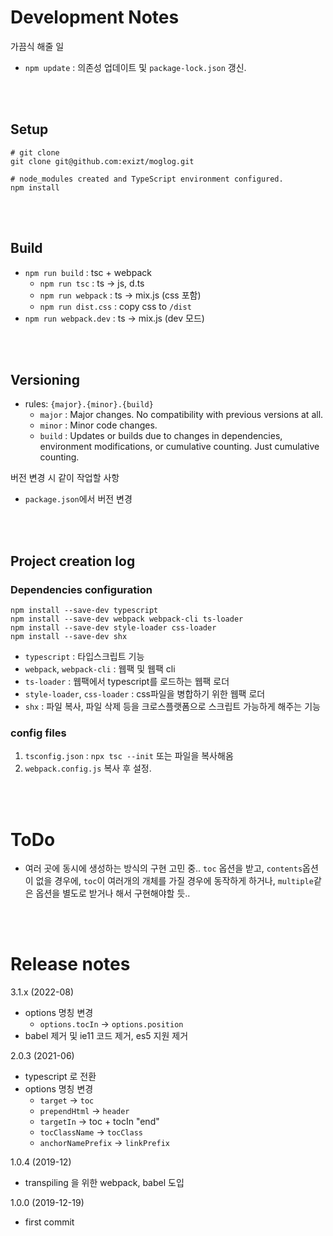 # Development Notes

가끔식 해줄 일
- `npm update` : 의존성 업데이트 및 `package-lock.json` 갱신.



<br><br>

## Setup
```shell
# git clone
git clone git@github.com:exizt/moglog.git

# node_modules created and TypeScript environment configured.
npm install
```



<br><br>

## Build
- `npm run build` : tsc + webpack
    - `npm run tsc` : ts -> js, d.ts
    - `npm run webpack` : ts -> mix.js (css 포함)
    - `npm run dist.css` : copy css to `/dist`
- `npm run webpack.dev` : ts -> mix.js (dev 모드)



<br><br>

## Versioning
- rules: `{major}.{minor}.{build}`
    - `major` : Major changes. No compatibility with previous versions at all.
    - `minor` : Minor code changes.
    - `build` : Updates or builds due to changes in dependencies, environment modifications, or cumulative counting. Just cumulative counting.


버전 변경 시 같이 작업할 사항
- `package.json`에서 버전 변경



<br><br>

## Project creation log
### Dependencies configuration
```shell
npm install --save-dev typescript
npm install --save-dev webpack webpack-cli ts-loader
npm install --save-dev style-loader css-loader
npm install --save-dev shx
```
- `typescript` : 타입스크립트 기능
- `webpack`, `webpack-cli` : 웹팩 및 웹팩 cli
- `ts-loader` : 웹팩에서 typescript를 로드하는 웹팩 로더
- `style-loader`, `css-loader` : css파일을 병합하기 위한 웹팩 로더
- `shx` : 파일 복사, 파일 삭제 등을 크로스플랫폼으로 스크립트 가능하게 해주는 기능


### config files
1. `tsconfig.json` : `npx tsc --init` 또는 파일을 복사해옴
2. `webpack.config.js` 복사 후 설정.


<br><br>

# ToDo
- 여러 곳에 동시에 생성하는 방식의 구현 고민 중.. `toc` 옵션을 받고, `contents`옵션이 없을 경우에, `toc`이 여러개의 개체를 가질 경우에 동작하게 하거나, `multiple`같은 옵션을 별도로 받거나 해서 구현해야할 듯..



<br><br>

# Release notes
3.1.x (2022-08)
- options 명칭 변경
    - `options.tocIn` -> `options.position`
- babel 제거 및 ie11 코드 제거, es5 지원 제거


2.0.3 (2021-06)
- typescript 로 전환
- options 명칭 변경
    - `target` -> `toc`
    - `prependHtml` -> `header`
    - `targetIn` -> toc + tocIn "end"
    - `tocClassName` -> `tocClass`
    - `anchorNamePrefix` -> `linkPrefix`


1.0.4 (2019-12)
- transpiling 을 위한 webpack, babel 도입


1.0.0 (2019-12-19)
- first commit